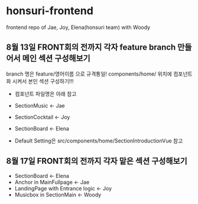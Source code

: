 # honsuri-frontend

frontend repo of Jae, Joy, Elena(honsuri team) with Woody

## 8월 13일 FRONT회의 전까지 각자 feature branch 만들어서 메인 섹션 구성해보기

branch 명은 feature/영어이름 으로 규격통일!
components/home/ 위치에 컴포넌트화 시켜서 본인 섹션 구성하기!!!

- 컴포넌트 파일명은 아래 참고
- SectionMusic  <- Jae
- SectionCocktail <- Joy
- SectionBoard <- Elena

- Default Setting은 src/components/home/SectionIntroductionVue 참고

## 8월 17일 FRONT회의 전까지 각자 맡은 섹션 구성해보기

- SectionBoard <- Elena
- Anchor in MainFullpage <- Jae
- LandingPage with Entrance logic <- Joy
- Musicbox in SectionMain <- Woody
